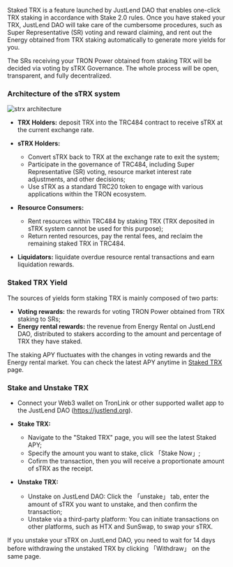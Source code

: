 Staked TRX is a feature launched by JustLend DAO that enables one-click TRX staking in accordance with Stake 2.0 rules. Once you have staked your TRX, JustLend DAO will take care of the cumbersome procedures, such as Super Representative (SR) voting and reward claiming, and rent out the Energy obtained from TRX staking automatically to generate more yields for you.

The SRs receiving your TRON Power obtained from staking TRX will be decided via voting by sTRX Governance. The whole process will be open, transparent, and fully decentralized.

### **Architecture of the sTRX system**
![strx architecture](https://raw.githubusercontent.com/justlend/justlend-docs/main/images/strx_architecture.png)

* **TRX Holders:** deposit TRX into the TRC484 contract to receive sTRX at the current exchange rate.

* **sTRX Holders:**
    * Convert sTRX back to TRX at the exchange rate to exit the system;
    * Participate in the governance of TRC484, including Super Representative (SR) voting, resource market interest rate adjustments, and other decisions;
    * Use sTRX as a standard TRC20 token to engage with various applications within the TRON ecosystem.

* **Resource Consumers:**
    * Rent resources within TRC484 by staking TRX (TRX deposited in sTRX system cannot be used for this purpose);
    * Return rented resources, pay the rental fees, and reclaim the remaining staked TRX in TRC484.

* **Liquidators:** liquidate overdue resource rental transactions and earn liquidation rewards.

### **Staked TRX Yield**
The sources of yields form staking TRX is mainly composed of two parts:

* **Voting rewards:** the rewards for voting TRON Power obtained from TRX staking to SRs;
* **Energy rental rewards:** the revenue from Energy Rental on JustLend DAO, distributed to stakers according to the amount and percentage of TRX they have staked.

The staking APY fluctuates with the changes in voting rewards and the Energy rental market. You can check the latest APY anytime in [Staked TRX](https://app.justlend.org/strx?lang=en-US) page.

### **Stake and Unstake TRX**
* Connect your Web3 wallet on TronLink or other supported wallet app to the JustLend DAO (https://justlend.org).

* **Stake TRX:**
    * Navigate to the "Staked TRX" page, you will see the latest Staked APY;
    * Specify the amount you want to stake, click 「Stake Now」;
    * Cofirm the transaction, then you will receive a proportionate amount of sTRX as the receipt.

* **Unstake TRX:**
    * Unstake on JustLend DAO: Click the 「unstake」 tab, enter the amount of sTRX you want to unstake, and then confirm the transaction;
    * Unstake via a third-party platform: You can initiate transactions on other platforms, such as HTX and SunSwap, to swap your sTRX.

If you unstake your sTRX on JustLend DAO, you need to wait for 14 days before withdrawing the unstaked TRX by clicking 「Withdraw」 on the same page.
